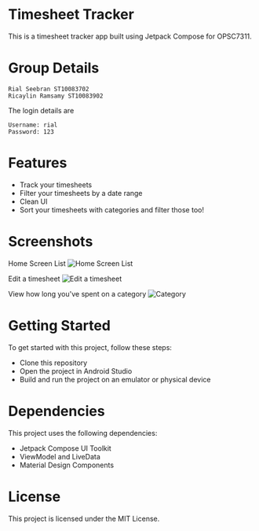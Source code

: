 # Timesheet Tracker
This is a timesheet tracker app built using Jetpack Compose for OPSC7311.

# Group Details
```
Rial Seebran ST10083702
Ricaylin Ramsamy ST10083902
```

The login details are
```
Username: rial
Password: 123
```

# Features
- Track your timesheets
- Filter your timesheets by a date range
- Clean UI
- Sort your timesheets with categories and filter those too!

# Screenshots

Home Screen List
![Home Screen List](list.jpg)

Edit a timesheet
![Edit a timesheet](edit.jpg)

View how long you've spent on a category
![Category](category-list.jpg)

# Getting Started
To get started with this project, follow these steps:

- Clone this repository
- Open the project in Android Studio
- Build and run the project on an emulator or physical device

# Dependencies
This project uses the following dependencies:
- Jetpack Compose UI Toolkit
- ViewModel and LiveData
- Material Design Components

# License
This project is licensed under the MIT License.
